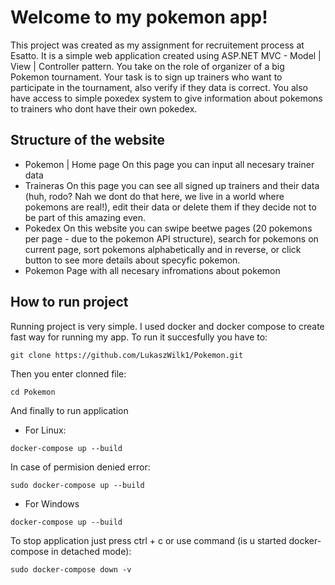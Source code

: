# Welcome to my pokemon app!

This project was created as my assignment for recruitement process at Esatto. It is a simple web application created using ASP.NET MVC - Model | View | Controller pattern. 
You take on the role of organizer of a big Pokemon tournament. Your task is to sign up trainers who want to participate in the tournament, also verify if they data is correct. You also have access to simple poxedex system to give information about pokemons to trainers who dont have their own pokedex.

## Structure of the website

- Pokemon | Home page
  On this page you can input all necesary trainer data
- Traineras
  On this page you can see all signed up trainers and their data (huh, rodo? Nah we dont do that here, we live in a world where pokemons are real!), edit their data or delete them if they decide not to be part of this amazing even.
- Pokedex
  On this website you can swipe beetwe pages (20 pokemons per page - due to the pokemon API structure), search for pokemons on current page, sort pokemons alphabetically and in reverse, or click button to see more details about specyfic pokemon.
- Pokemon
  Page with all necesary infromations about pokemon

## How to run project

Running project is very simple. I used docker and docker compose to create fast way for running my app. To run it succesfully you have to:

```
git clone https://github.com/LukaszWilk1/Pokemon.git
```

Then you enter clonned file:
```
cd Pokemon
```

And finally to run application

- For Linux:
```
docker-compose up --build
```
In case of permision denied error:
```
sudo docker-compose up --build
```
- For Windows
```
docker-compose up --build
```

To stop application just press ctrl + c or use command (is u started docker-compose in detached mode):

```
sudo docker-compose down -v
```